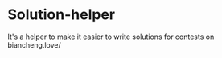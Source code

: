 # Solution-helper
It's a helper to make it easier to write solutions for contests on biancheng.love/
